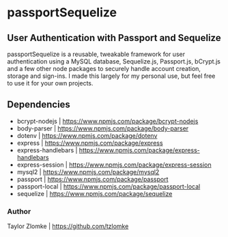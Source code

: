 # passportSequelize

## User Authentication with Passport and Sequelize
passportSequelize is a reusable, tweakable framework for user authentication using a MySQL database, Sequelize.js, Passport.js, bCrypt.js and a few other node packages to securely handle account creation, storage and sign-ins. I made this largely for my personal use, but feel free to use it for your own projects.

## Dependencies
* bcrypt-nodejs | https://www.npmjs.com/package/bcrypt-nodejs
* body-parser | https://www.npmjs.com/package/body-parser
* dotenv | https://www.npmjs.com/package/dotenv
* express | https://www.npmjs.com/package/express
* express-handlebars | https://www.npmjs.com/package/express-handlebars
* express-session | https://www.npmjs.com/package/express-session
* mysql2 | https://www.npmjs.com/package/mysql2
* passport | https://www.npmjs.com/package/passport
* passport-local | https://www.npmjs.com/package/passport-local
* sequelize | https://www.npmjs.com/package/sequelize

### Author
Taylor Zlomke | https://github.com/tzlomke
